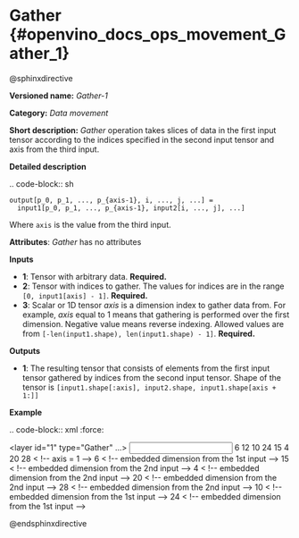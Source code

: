 # Gather {#openvino_docs_ops_movement_Gather_1}

@sphinxdirective

**Versioned name:** *Gather-1*

**Category:** *Data movement*

**Short description:** *Gather* operation takes slices of data in the first input tensor according 
to the indices specified in the second input tensor and axis from the third input.

**Detailed description**

.. code-block:: sh

    output[p_0, p_1, ..., p_{axis-1}, i, ..., j, ...] =
      input1[p_0, p_1, ..., p_{axis-1}, input2[i, ..., j], ...]

Where ``axis`` is the value from the third input.

**Attributes**: *Gather* has no attributes

**Inputs**

* **1**:  Tensor with arbitrary data. **Required.**
* **2**:  Tensor with indices to gather. The values for indices are in the range ``[0, input1[axis] - 1]``. **Required.**
* **3**:  Scalar or 1D tensor *axis* is a dimension index to gather data from. For example, *axis* equal 
  to 1 means that gathering is performed over the first dimension. Negative value means reverse indexing. 
  Allowed values are from ``[-len(input1.shape), len(input1.shape) - 1]``. **Required.**

**Outputs**

* **1**: The resulting tensor that consists of elements from the first input tensor gathered by indices 
  from the second input tensor. Shape of the tensor is ``[input1.shape[:axis], input2.shape, input1.shape[axis + 1:]]``

**Example**

.. code-block:: xml
   :force:

   <layer id="1" type="Gather" ...>
       <input>
           <port id="0">
               <dim>6</dim>
               <dim>12</dim>
               <dim>10</dim>
               <dim>24</dim>
           </port>
           <port id="1">
               <dim>15</dim>
               <dim>4</dim>
               <dim>20</dim>
               <dim>28</dim>
           </port>
           <port id="2"/>        < !--  axis = 1  -->
       </input>
       <output>
           <port id="2">
               <dim>6</dim>      < !-- embedded dimension from the 1st input -->
               <dim>15</dim>     < !-- embedded dimension from the 2nd input -->
               <dim>4</dim>      < !-- embedded dimension from the 2nd input -->
               <dim>20</dim>     < !-- embedded dimension from the 2nd input -->
               <dim>28</dim>     < !-- embedded dimension from the 2nd input -->
               <dim>10</dim>     < !-- embedded dimension from the 1st input -->
               <dim>24</dim>     < !-- embedded dimension from the 1st input -->
           </port>
       </output>
   </layer>


@endsphinxdirective


